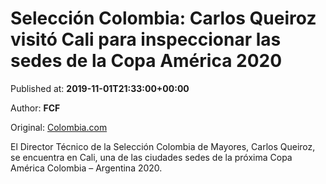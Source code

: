 
# Selección Colombia: Carlos Queiroz visitó Cali para inspeccionar las sedes de la Copa América 2020

Published at: **2019-11-01T21:33:00+00:00**

Author: **FCF**

Original: [Colombia.com](https://www.colombia.com/futbol/seleccion-colombia/seleccion-colombia-carlos-queiroz-visita-deportivo-cali-246277)

El Director Técnico de la Selección Colombia de Mayores, Carlos Queiroz, se encuentra en Cali, una de las ciudades sedes de la próxima Copa América Colombia – Argentina 2020.
